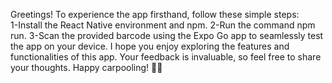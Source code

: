 Greetings!
To experience the app firsthand, follow these simple steps:  
1-Install the React Native environment and npm. 
2-Run the command npm run. 
3-Scan the provided barcode using the Expo Go app to seamlessly test the app on your device. 
I hope you enjoy exploring the features and functionalities of this app. Your feedback is invaluable, so feel free to share your thoughts. Happy carpooling! 🚗📱
